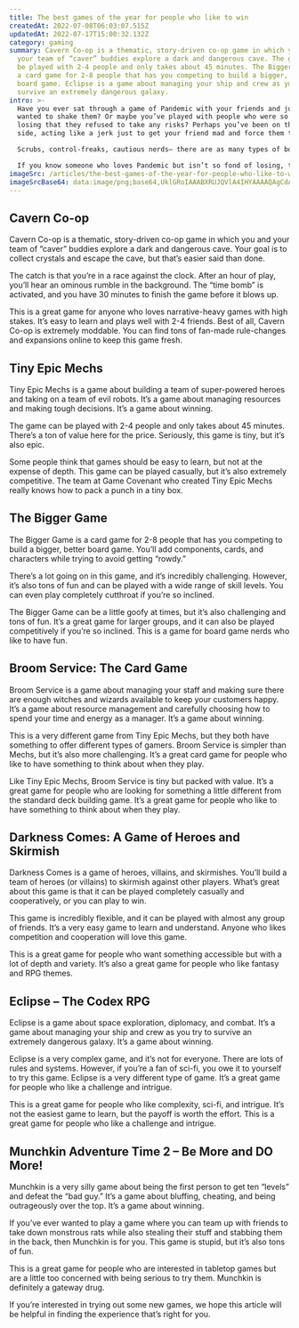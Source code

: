 ```yaml
---
title: The best games of the year for people who like to win
createdAt: 2022-07-08T06:03:07.515Z
updatedAt: 2022-07-17T15:00:32.132Z
category: gaming
summary: Cavern Co-op is a thematic, story-driven co-op game in which you and
  your team of “caver” buddies explore a dark and dangerous cave. The game can
  be played with 2-4 people and only takes about 45 minutes. The Bigger Game is
  a card game for 2-8 people that has you competing to build a bigger, better
  board game. Eclipse is a game about managing your ship and crew as you try to
  survive an extremely dangerous galaxy.
intro: >-
  Have you ever sat through a game of Pandemic with your friends and just
  wanted to shake them? Or maybe you’ve played with people who were so scared of
  losing that they refused to take any risks? Perhaps you’ve been on the other
  side, acting like a jerk just to get your friend mad and force them to win.

  Scrubs, control-freaks, cautious nerds— there are as many types of board gamers as there are games. It turns out there’s even more diversity than that. There are people who love word puzzles ( Codenames ), people who prefer their games fast and furious ( Smash Up ), and everyone in between.

  If you know someone who loves Pandemic but isn’t so fond of losing, this list is for you. Here we have compiled some of the best strategy games released this year.
imageSrc: /articles/the-best-games-of-the-year-for-people-who-like-to-win.png
imageSrcBase64: data:image/png;base64,UklGRoIAAABXRUJQVlA4IHYAAAAQAgCdASoKAAoAAUAmJbACdLoAAkpoRL4AAP7xvAd/q+3FaDjMNh0Rxv3/6hGR8uMSxO81Afd2wwL5Obmr98LvBsepSnU4/tAuzhEgwd2ygYL+WnphfeZ7FbxpnD3/0sNUF/M+YRkSr//ZwO6zsff/6m3MAAAA
---
```


## Cavern Co-op

Cavern Co-op is a thematic, story-driven co-op game in which you and your team of “caver” buddies explore a dark and dangerous cave. Your goal is to collect crystals and escape the cave, but that’s easier said than done.

The catch is that you’re in a race against the clock. After an hour of play, you’ll hear an ominous rumble in the background. The “time bomb” is activated, and you have 30 minutes to finish the game before it blows up.

This is a great game for anyone who loves narrative-heavy games with high stakes. It’s easy to learn and plays well with 2-4 friends. Best of all, Cavern Co-op is extremely moddable. You can find tons of fan-made rule-changes and expansions online to keep this game fresh.

## Tiny Epic Mechs

Tiny Epic Mechs is a game about building a team of super-powered heroes and taking on a team of evil robots. It’s a game about managing resources and making tough decisions. It’s a game about winning.

The game can be played with 2-4 people and only takes about 45 minutes. There’s a ton of value here for the price. Seriously, this game is tiny, but it’s also epic.

Some people think that games should be easy to learn, but not at the expense of depth. This game can be played casually, but it’s also extremely competitive. The team at Game Covenant who created Tiny Epic Mechs really knows how to pack a punch in a tiny box.

## The Bigger Game

The Bigger Game is a card game for 2-8 people that has you competing to build a bigger, better board game. You’ll add components, cards, and characters while trying to avoid getting “rowdy.”

There’s a lot going on in this game, and it’s incredibly challenging. However, it’s also tons of fun and can be played with a wide range of skill levels. You can even play completely cutthroat if you’re so inclined.

The Bigger Game can be a little goofy at times, but it’s also challenging and tons of fun. It’s a great game for larger groups, and it can also be played competitively if you’re so inclined. This is a game for board game nerds who like to have fun.

## Broom Service: The Card Game

Broom Service is a game about managing your staff and making sure there are enough witches and wizards available to keep your customers happy. It’s a game about resource management and carefully choosing how to spend your time and energy as a manager. It’s a game about winning.

This is a very different game from Tiny Epic Mechs, but they both have something to offer different types of gamers. Broom Service is simpler than Mechs, but it’s also more challenging. It’s a great card game for people who like to have something to think about when they play.

Like Tiny Epic Mechs, Broom Service is tiny but packed with value. It’s a great game for people who are looking for something a little different from the standard deck building game. It’s a great game for people who like to have something to think about when they play.

## Darkness Comes: A Game of Heroes and Skirmish

Darkness Comes is a game of heroes, villains, and skirmishes. You’ll build a team of heroes (or villains) to skirmish against other players. What’s great about this game is that it can be played completely casually and cooperatively, or you can play to win.

This game is incredibly flexible, and it can be played with almost any group of friends. It’s a very easy game to learn and understand. Anyone who likes competition and cooperation will love this game.

This is a great game for people who want something accessible but with a lot of depth and variety. It’s also a great game for people who like fantasy and RPG themes.

## Eclipse – The Codex RPG

Eclipse is a game about space exploration, diplomacy, and combat. It’s a game about managing your ship and crew as you try to survive an extremely dangerous galaxy. It’s a game about winning.

Eclipse is a very complex game, and it’s not for everyone. There are lots of rules and systems. However, if you’re a fan of sci-fi, you owe it to yourself to try this game. Eclipse is a very different type of game. It’s a great game for people who like a challenge and intrigue.

This is a great game for people who like complexity, sci-fi, and intrigue. It’s not the easiest game to learn, but the payoff is worth the effort. This is a great game for people who like a challenge and intrigue.

## Munchkin Adventure Time 2 – Be More and DO More!

Munchkin is a very silly game about being the first person to get ten “levels” and defeat the “bad guy.” It’s a game about bluffing, cheating, and being outrageously over the top. It’s a game about winning.

If you’ve ever wanted to play a game where you can team up with friends to take down monstrous rats while also stealing their stuff and stabbing them in the back, then Munchkin is for you. This game is stupid, but it’s also tons of fun.

This is a great game for people who are interested in tabletop games but are a little too concerned with being serious to try them. Munchkin is definitely a gateway drug.

If you’re interested in trying out some new games, we hope this article will be helpful in finding the experience that’s right for you.
